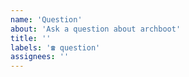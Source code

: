 ```yaml
---
name: 'Question'
about: 'Ask a question about archboot'
title: ''
labels: '☎️ question'
assignees: ''
---
```


<!-- Please search existing issues to avoid creating duplicates. -->
